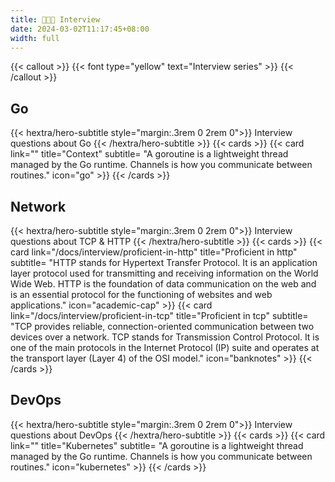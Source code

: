```yaml
---
title: 🧑🏽‍💻 Interview
date: 2024-03-02T11:17:45+08:00
width: full
---
```


{{< callout >}}
  {{< font type="yellow" text="Interview series" >}}
{{< /callout >}}

## Go
{{< hextra/hero-subtitle style="margin:.3rem 0 2rem 0">}}
  Interview questions about Go
{{< /hextra/hero-subtitle >}}
{{< cards >}}
  {{< card link="" title="Context" subtitle= "A goroutine is a lightweight thread managed by the Go runtime. Channels is how you communicate between routines." icon="go" >}}
{{< /cards >}}

## Network
{{< hextra/hero-subtitle style="margin:.3rem 0 2rem 0">}}
  Interview questions about TCP & HTTP
{{< /hextra/hero-subtitle >}}
{{< cards >}}
  {{< card link="/docs/interview/proficient-in-http" title="Proficient in http" subtitle= "HTTP stands for Hypertext Transfer Protocol. It is an application layer protocol used for transmitting and receiving information on the World Wide Web. HTTP is the foundation of data communication on the web and is an essential protocol for the functioning of websites and web applications." icon="academic-cap" >}}
  {{< card link="/docs/interview/proficient-in-tcp" title="Proficient in tcp" subtitle= "TCP provides reliable, connection-oriented communication between two devices over a network. TCP stands for Transmission Control Protocol. It is one of the main protocols in the Internet Protocol (IP) suite and operates at the transport layer (Layer 4) of the OSI model." icon="banknotes" >}}
{{< /cards >}}

## DevOps
{{< hextra/hero-subtitle style="margin:.3rem 0 2rem 0">}}
  Interview questions about DevOps
{{< /hextra/hero-subtitle >}}
{{< cards >}}
  {{< card link="" title="Kubernetes" subtitle= "A goroutine is a lightweight thread managed by the Go runtime. Channels is how you communicate between routines." icon="kubernetes" >}}
{{< /cards >}}
